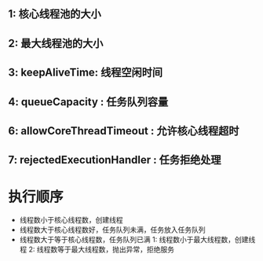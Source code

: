 ## 1: 核心线程池的大小

## 2: 最大线程池的大小

## 3: keepAliveTime: 线程空闲时间

## 4: queueCapacity : 任务队列容量

## 6: allowCoreThreadTimeout : 允许核心线程超时

## 7: rejectedExecutionHandler : 任务拒绝处理

# 执行顺序

- 线程数小于核心线程数，创建线程
- 线程数大于核心线程数好，任务队列未满，任务放入任务队列
- 线程数大于等于核心线程数，任务队列已满
  1: 线程数小于最大线程数，创建线程
  2: 线程数等于最大线程数，抛出异常，拒绝服务
